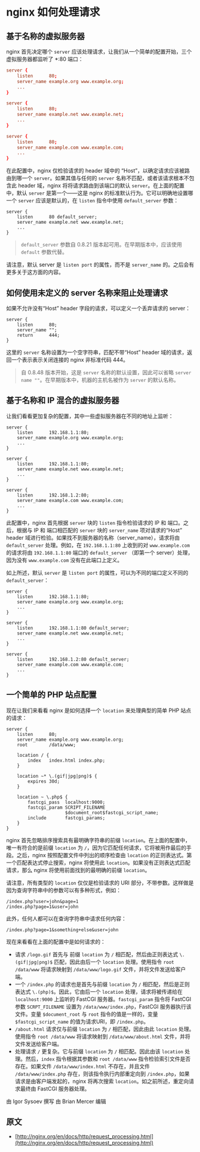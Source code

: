 # nginx 如何处理请求

## 基于名称的虚拟服务器
nginx 首先决定哪个 `server` 应该处理请求，让我们从一个简单的配置开始，三个虚拟服务器都监听了 *:80 端口：

```conf
server {
    listen      80;
    server_name example.org www.example.org;
    ...
}

server {
    listen      80;
    server_name example.net www.example.net;
    ...
}

server {
    listen      80;
    server_name example.com www.example.com;
    ...
}
```

在此配置中，nginx 仅检验请求的 header 域中的 “Host”，以确定请求应该被路由到哪一个 `server`。如果其值与任何的 `server` 名称不匹配，或者该请求根本不包含此 header 域，nginx 将将请求路由到该端口的默认 `server`。在上面的配置中，默认 `server` 是第一个——这是 nginx 的标准默认行为。它可以明确地设置哪一个 `server` 应该是默认的，在 `listen` 指令中使用 `default_server` 参数：

```
server {
    listen      80 default_server;
    server_name example.net www.example.net;
    ...
}
```
> `default_server` 参数自 0.8.21 版本起可用。在早期版本中，应该使用 `default` 参数代替。

请注意，默认 server 是 `listen port` 的属性，而不是 `server_name` 的。之后会有更多关于这方面的内容。

## 如何使用未定义的 server 名称来阻止处理请求
如果不允许没有“Host” header 字段的请求，可以定义一个丢弃请求的 server：

```
server {
    listen      80;
    server_name "";
    return      444;
}
```
这里的 `server` 名称设置为一个空字符串，匹配不带“Host” header 域的请求，返回一个表示表示关闭连接的 nginx 非标准代码 444。

> 自 0.8.48 版本开始，这是 `server` 名称的默认设置，因此可以省略 `server name ""`。在早期版本中，机器的主机名被作为 `server` 的默认名称。

## 基于名称和 IP 混合的虚拟服务器 
让我们看看更加复杂的配置，其中一些虚拟服务器在不同的地址上监听：

```
server {
    listen      192.168.1.1:80;
    server_name example.org www.example.org;
    ...
}

server {
    listen      192.168.1.1:80;
    server_name example.net www.example.net;
    ...
}

server {
    listen      192.168.1.2:80;
    server_name example.com www.example.com;
    ...
}
```

此配置中，nginx 首先根据 `server` 块的 `listen` 指令检验请求的 IP 和 端口。之后，根据与 IP 和 端口相匹配的 `server` 块的 `server_name` 项对请求的“Host” header 域进行检验。如果找不到服务器的名称（server_name），请求将由 `default_server` 处理。例如，在 `192.168.1.1:80` 上收到的对 `www.example.com` 的请求将由 `192.168.1.1:80` 端口的 `default_server` （即第一个 server）处理，因为没有 `www.example.com` 没有在此端口上定义。

如上所述，默认 `server` 是 `listen port` 的属性，可以为不同的端口定义不同的 `default_server`：

```
server {
    listen      192.168.1.1:80;
    server_name example.org www.example.org;
    ...
}

server {
    listen      192.168.1.1:80 default_server;
    server_name example.net www.example.net;
    ...
}

server {
    listen      192.168.1.2:80 default_server;
    server_name example.com www.example.com;
    ...
}
```

## 一个简单的 PHP 站点配置
现在让我们来看看 nginx 是如何选择一个 `location` 来处理典型的简单 PHP 站点的请求：

```
server {
    listen      80;
    server_name example.org www.example.org;
    root        /data/www;

    location / {
        index   index.html index.php;
    }

    location ~* \.(gif|jpg|png)$ {
        expires 30d;
    }

    location ~ \.php$ {
        fastcgi_pass  localhost:9000;
        fastcgi_param SCRIPT_FILENAME
                      $document_root$fastcgi_script_name;
        include       fastcgi_params;
    }
}
```
nginx 首先忽略排序搜索具有最明确字符串的前缀 `location`。在上面的配置中，唯一有符合的是前缀 `location` 为 `/`，因为它匹配任何请求，它将被用作最后的手段。之后，nginx 按照配置文件中列出的顺序检查由 `location` 的正则表达式。第一个匹配表达式停止搜索，nginx 将使用此 `location`。如果没有正则表达式匹配请求，那么 nginx 将使用前面找到的最明确的前缀 `location`。

请注意，所有类型的 `location` 仅仅是检验请求的 URI 部分，不带参数。这样做是因为查询字符串中的参数可以有多种形式，例如：

```
/index.php?user=john&page=1
/index.php?page=1&user=john
```
此外，任何人都可以在查询字符串中请求任何内容：

```
/index.php?page=1&something+else&user=john
```

现在来看看在上面的配置中是如何请求的：
- 请求 `/logo.gif` 首先与 前缀 `location` 为 `/` 相匹配，然后由正则表达式 `\.(gif|jpg|png)$` 匹配，因此由后一个 `location` 处理。使用指令 `root /data/www` 将请求映射到 `/data/www/logo.gif` 文件，并将文件发送给客户端。
- 一个 `/index.php` 的请求也是首先与前缀 `location` 为 `/` 相匹配，然后是正则表达式 `\.(php)$`。因此，它由后一个 `location` 处理，请求将被传递给在 `localhost:9000` 上监听的 FastCGI 服务器。`fastcgi_param` 指令将 FastCGI 参数 `SCRPT_FILENAME` 设置为 `/data/www/index.php`，FastCGI 服务器执行该文件。变量 `$document_root` 与 `root` 指令的值是一样的，变量 `$fastcgi_script_name` 的值为请求URI，即 `/index.php`。
- `/about.html` 请求仅与前缀 `location` 为 `/` 相匹配，因此由此 `location` 处理。使用指令 `root /data/www` 将请求映射到 `/data/www/about.html` 文件，并将文件发送给客户端。
- 处理请求 `/` 更复杂。它与前缀 `location` 为 `/` 相匹配。因此由该 `location` 处理。然后，`index` 指令根据其参数和 `root /data/www` 指令检验索引文件是否存在。如果文件 `/data/www/index.html` 不存在，并且文件 `/data/www/index.php` 存在，则该指令执行内部重定向到 `/index.php`，如果请求是由客户端发起的，nginx 将再次搜索 `location`。如之前所述，重定向请求最终由 FastCGI 服务器处理。

由 Igor Sysoev 撰写
由 Brian Mercer 编辑

## 原文
- [http://nginx.org/en/docs/http/request_processing.html](http://nginx.org/en/docs/http/request_processing.html)